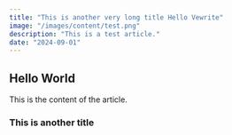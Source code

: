 ```yaml
---
title: "This is another very long title Hello Vewrite"
image: "/images/content/test.png"
description: "This is a test article."
date: "2024-09-01"
---
```


## Hello World

This is the content of the article.

### This is another title